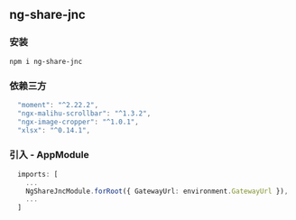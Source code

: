 ## ng-share-jnc

### 安装
`npm i ng-share-jnc`

### 依赖三方
```ts
  "moment": "^2.22.2",
  "ngx-malihu-scrollbar": "^1.3.2",
  "ngx-image-cropper": "^1.0.1",
  "xlsx": "^0.14.1",
```

### 引入 - AppModule
```ts
  imports: [
    ...
    NgShareJncModule.forRoot({ GatewayUrl: environment.GatewayUrl }),
    ...
  ]
```

